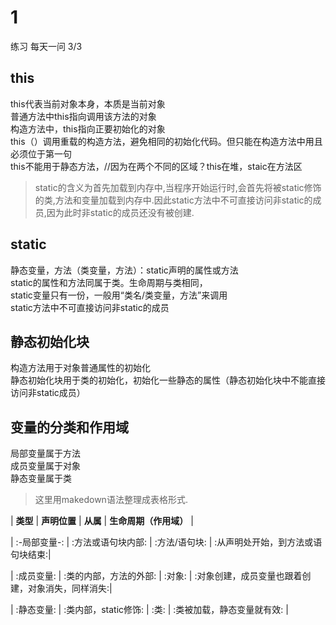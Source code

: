 # 1
练习
每天一问
3/3

## this
this代表当前对象本身，本质是当前对象  
普通方法中this指向调用该方法的对象  
构造方法中，this指向正要初始化的对象  
this（）调用重载的构造方法，避免相同的初始化代码。但只能在构造方法中用且必须位于第一句  
this不能用于静态方法，//因为在两个不同的区域？this在堆，staic在方法区  
> static的含义为首先加载到内存中,当程序开始运行时,会首先将被static修饰的类,方法和变量加载到内存中.因此static方法中不可直接访问非static的成员,因为此时非static的成员还没有被创建.
## static
静态变量，方法（类变量，方法）：static声明的属性或方法  
static的属性和方法同属于类。生命周期与类相同，  
static变量只有一份，一般用“类名/类变量，方法”来调用  
static方法中不可直接访问非static的成员  

## 静态初始化块
构造方法用于对象普通属性的初始化  
静态初始化块用于类的初始化，初始化一些静态的属性（静态初始化块中不能直接访问非static成员）  

## 变量的分类和作用域
局部变量属于方法  
成员变量属于对象  
静态变量属于类  

> 这里用makedown语法整理成表格形式.

  | **类型** | **声明位置** | **从属** | **生命周期（作用域）** | 
  <p>| :-局部变量-: | :方法或语句块内部: | :方法/语句块: | :从声明处开始，到方法或语句块结束:|  
</p>
  <p>| :成员变量:  |   :类的内部，方法的外部:  |    :对象:         |   :对象创建，成员变量也跟着创建，对象消失，同样消失:|
</p>                                                        
  <p>| :静态变量: | :类内部，static修饰: | :类: | :类被加载，静态变量就有效: |
</p>

